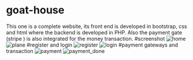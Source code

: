 # goat-house
This one is a complete website, its front end is developed in bootstrap, css and html where the backend is developed in PHP. Also the payment gate (stripe ) is also integrated for the money transaction.
#screenshot
![home](https://user-images.githubusercontent.com/110981715/200615374-dacfd791-d81f-4a68-9fbb-91d107b22f0e.png)
![plane](https://user-images.githubusercontent.com/110981715/200615476-cfca0a72-d494-4286-9ebd-650746bbe40f.png)
#register and login 
![register](https://user-images.githubusercontent.com/110981715/200615536-035e522e-2338-4374-800d-7dfbdba0c4cd.png)
![login](https://user-images.githubusercontent.com/110981715/200615632-fc7a496b-2329-489d-97a6-0b87a036189d.png)
#payment gateways and transaction
![payment](https://user-images.githubusercontent.com/110981715/200615696-2c4ca7d5-e9d8-4a52-a89f-3643b78b591e.png)
![payment_done](https://user-images.githubusercontent.com/110981715/200615726-bf6caf9c-1016-4f1d-8c54-82415af4f572.png)
